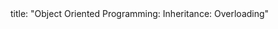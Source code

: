 <frontmatter>
title: "Object Oriented Programming: Inheritance: Overloading"
</frontmatter>

<include src="navbar.md" boilerplate />

<include src="unit-inPage-asFlat.md" boilerplate />